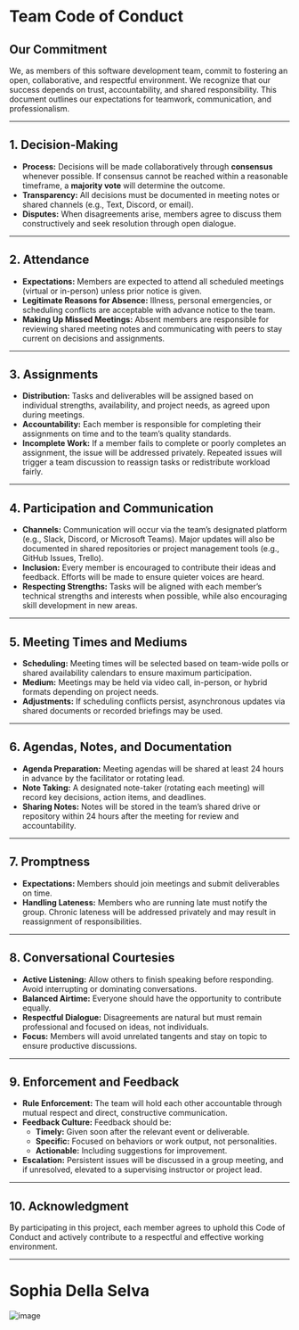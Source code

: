 # Team Code of Conduct

## Our Commitment
We, as members of this software development team, commit to fostering an open, collaborative, and respectful environment. 
We recognize that our success depends on trust, accountability, and shared responsibility. This document outlines our expectations for teamwork, communication, and professionalism.

---

## 1. Decision-Making
- **Process:** Decisions will be made collaboratively through **consensus** whenever possible. If consensus cannot be reached within a reasonable timeframe, a **majority vote** will determine the outcome.
- **Transparency:** All decisions must be documented in meeting notes or shared channels (e.g., Text, Discord, or email).
- **Disputes:** When disagreements arise, members agree to discuss them constructively and seek resolution through open dialogue.

---

## 2. Attendance
- **Expectations:** Members are expected to attend all scheduled meetings (virtual or in-person) unless prior notice is given.
- **Legitimate Reasons for Absence:** Illness, personal emergencies, or scheduling conflicts are acceptable with advance notice to the team.
- **Making Up Missed Meetings:** Absent members are responsible for reviewing shared meeting notes and communicating with peers to stay current on decisions and assignments.

---

## 3. Assignments
- **Distribution:** Tasks and deliverables will be assigned based on individual strengths, availability, and project needs, as agreed upon during meetings.
- **Accountability:** Each member is responsible for completing their assignments on time and to the team’s quality standards.
- **Incomplete Work:** If a member fails to complete or poorly completes an assignment, the issue will be addressed privately. Repeated issues will trigger a team discussion to reassign tasks or redistribute workload fairly.

---

## 4. Participation and Communication
- **Channels:** Communication will occur via the team’s designated platform (e.g., Slack, Discord, or Microsoft Teams). Major updates will also be documented in shared repositories or project management tools (e.g., GitHub Issues, Trello).
- **Inclusion:** Every member is encouraged to contribute their ideas and feedback. Efforts will be made to ensure quieter voices are heard.
- **Respecting Strengths:** Tasks will be aligned with each member’s technical strengths and interests when possible, while also encouraging skill development in new areas.

---

## 5. Meeting Times and Mediums
- **Scheduling:** Meeting times will be selected based on team-wide polls or shared availability calendars to ensure maximum participation.
- **Medium:** Meetings may be held via video call, in-person, or hybrid formats depending on project needs.
- **Adjustments:** If scheduling conflicts persist, asynchronous updates via shared documents or recorded briefings may be used.

---

## 6. Agendas, Notes, and Documentation
- **Agenda Preparation:** Meeting agendas will be shared at least 24 hours in advance by the facilitator or rotating lead.
- **Note Taking:** A designated note-taker (rotating each meeting) will record key decisions, action items, and deadlines.
- **Sharing Notes:** Notes will be stored in the team’s shared drive or repository within 24 hours after the meeting for review and accountability.

---

## 7. Promptness
- **Expectations:** Members should join meetings and submit deliverables on time.
- **Handling Lateness:** Members who are running late must notify the group. Chronic lateness will be addressed privately and may result in reassignment of responsibilities.

---

## 8. Conversational Courtesies
- **Active Listening:** Allow others to finish speaking before responding. Avoid interrupting or dominating conversations.
- **Balanced Airtime:** Everyone should have the opportunity to contribute equally.
- **Respectful Dialogue:** Disagreements are natural but must remain professional and focused on ideas, not individuals.
- **Focus:** Members will avoid unrelated tangents and stay on topic to ensure productive discussions.

---

## 9. Enforcement and Feedback
- **Rule Enforcement:** The team will hold each other accountable through mutual respect and direct, constructive communication.
- **Feedback Culture:** Feedback should be:
  - **Timely:** Given soon after the relevant event or deliverable.
  - **Specific:** Focused on behaviors or work output, not personalities.
  - **Actionable:** Including suggestions for improvement.
- **Escalation:** Persistent issues will be discussed in a group meeting, and if unresolved, elevated to a supervising instructor or project lead.

---

## 10. Acknowledgment
By participating in this project, each member agrees to uphold this Code of Conduct and actively contribute to a respectful and effective working environment.

---
# Sophia Della Selva
![image](https://drive.google.com/uc?export=view&id=1Qsnexpz1TscNnxbB_Iq4r3rmpt3ZCJ17)
